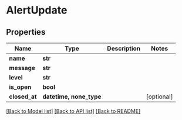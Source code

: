 # AlertUpdate


## Properties
Name | Type | Description | Notes
------------ | ------------- | ------------- | -------------
**name** | **str** |  | 
**message** | **str** |  | 
**level** | **str** |  | 
**is_open** | **bool** |  | 
**closed_at** | **datetime, none_type** |  | [optional] 

[[Back to Model list]](../#documentation-for-models) [[Back to API list]](../#documentation-for-api-endpoints) [[Back to README]](../)


